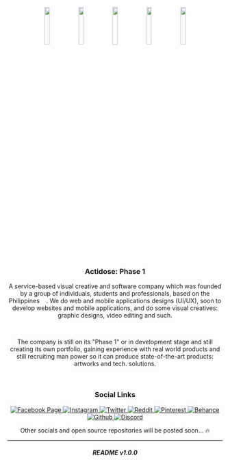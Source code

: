 <!-- Main Logo & Node Logos -->
<div align="center">
    <img src="https://i.imgur.com/eyVxpAG.png" width="15%"></img>
    <img src="https://i.imgur.com/R3fJqdG.png" width="15%"></img>
    <img src="https://i.imgur.com/9bWepUy.png" width="15%"></img>
    <img src="https://i.imgur.com/YrmZLBI.png" width="15%"></img>
    <img src="https://i.imgur.com/2f9BOlP.png" width="15%"></img>
</div>

<!-- Welcome Section -->
<div align="center">
    <h3>
        Actidose: Phase 1
    </h3>
</div>

<!-- Short Company Introduction -->
<div align="center">
    <p>
        A service-based visual creative and software company which was founded by a group of individuals, students and professionals, based on the Philippines <img src="https://cdn-icons-png.flaticon.com/512/321/321121.png" width="12">. We do web and mobile applications designs (UI/UX), soon to develop websites and mobile applications, and do some visual creatives: graphic designs, video editing and such.
    </p>
    <br />
    <p>
        The company is still on its "Phase 1" or in development stage and still creating its own portfolio, gaining experience with real world products and still recruiting man power so it can produce state-of-the-art products: artworks and tech. solutions. 
    </p>
</div>
<br />

<!-- Actidose Social Links Section (Badges) -->
<div align="center">
    <h3>
        Social Links
    </h3>
</div>

<div align="center">
    <p>
        <a href="https://www.facebook.com/actidose">
            <img alt="Facebook Page" src="https://img.shields.io/badge/-Facebook Page-4267B2?style=for-the-badge&logo=facebook&logoColor=white"/>
        </a>
        <a href="https://www.instagram.com/actidose/">
            <img alt="Instagram" src="https://img.shields.io/badge/-Instagram-E1306C?style=for-the-badge&logo=instagram&logoColor=white"/>
        </a> 
        <a href="https://www.twitter.com/actidose/">
            <img alt="Twitter" src="https://img.shields.io/badge/-Twitter-00acee?style=for-the-badge&logo=twitter&logoColor=white"/>
        </a> 
        <a href="https://www.reddit.com/r/actidose/">
            <img alt="Reddit" src="https://img.shields.io/badge/-Subreddit-FF4500?style=for-the-badge&logo=reddit&logoColor=white"/>
        </a> 
        <a href="https://www.pinterest.ph/actidose/">
            <img alt="Pinterest" src="https://img.shields.io/badge/-Pinterest-E60023?style=for-the-badge&logo=pinterest&logoColor=white"/>
        </a>
        <a href="https://www.behance.net/actidose/">
            <img alt="Behance" src="https://img.shields.io/badge/-Behance-053eff?style=for-the-badge&logo=behance&logoColor=white"/>
        </a>
        <a href="https://github.com/actidose/">
            <img alt="Github" src="https://img.shields.io/badge/-Open Source Projects (Soon)-171515?style=for-the-badge&logo=github&logoColor=white"/>
        </a>
        <a href="">
            <img alt="Discord" src="https://img.shields.io/badge/-Discord Community (Soon)-7289da?style=for-the-badge&logo=discord&logoColor=white"/>
        </a>
    </p>
    <p> Other socials and open source repositories will be posted soon... 🔥</p>
</div>

<hr />

<!-- README.md Version Section -->
<h6 align="center"><strong>README v1.0.0</strong></h6>
